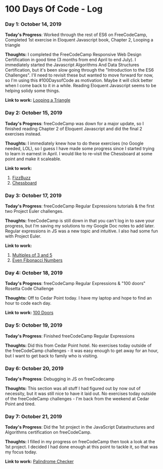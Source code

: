 # 100 Days Of Code - Log

### Day 1: October 14, 2019 

**Today's Progress**: Worked through the rest of ES6 on FreeCodeCamp, Completed 1st exercise in Eloquent Javascript book, Chapter 2, Looping a triangle

**Thoughts:** I completed the FreeCodeCamp Responsive Web Design Certification in good time (3 months from end April to end July). I immediately started the Javascript Algorithms And Data Structures Certification, but it's been slow going through the "Introduction to the ES6 Challenges". I'll need to revisit these but wanted to move forward for now, so I'm using this #100DaysofCode as motivation. Maybe it will click better when I come back to it in a while. Reading Eloquent Javascript seems to be helping solidy some things.

**Link to work:** 
[Looping a Triangle](https://github.com/amygurski/EloquentJavascriptExercises/blob/master/Ch2-ProgramStructure/Ch2-LoopingaTriangle/test.js)

### Day 2: October 15, 2019 

**Today's Progress**: freeCodeCamp was down for a major update, so I finished reading Chapter 2 of Eloquent Javascript and did the final 2 exercises instead.

**Thoughts:** I immediately knew how to do these exercises (no Google needed, LOL), so I guess I have made some progress since I started trying to learn in earnest in April. I would like to re-visit the Chessboard at some point and make it scaleable.

**Link to work:** 
1. [FizzBuzz](https://github.com/amygurski/EloquentJavascriptExercises/blob/master/Ch2-FizzBuzz/fizzbuzz.js)
2. [Chessboard](https://github.com/amygurski/EloquentJavascriptExercises/blob/master/Ch3-Chessboard/chessboard.js)

### Day 3: October 17, 2019 

**Today's Progress**: freeCodeCamp Regular Expressions tutorials & the first two Project Euler challenges.

**Thoughts:** freeCodeCamp is still down in that you can't log in to save your progress, but I'm saving my solutions to my Google Doc notes to add later. Regular expressions in JS was a new topic and intuitive. I also had some fun with Project Euler.

**Link to work:** 
1. [Multiples of 3 and 5](https://github.com/amygurski/ProjectEuler/blob/master/problem-1-multiples-of-3-and-5.js)
2. [Even Fibonacci Numbers](https://github.com/amygurski/ProjectEuler/blob/master/problem-2-even-fibonacci-numbers.js)

### Day 4: October 18, 2019 

**Today's Progress**: freeCodeCamp Regular Expressions  & "100 doors" Rosetta Code Challenge

**Thoughts:** Off to Cedar Point today. I have my laptop and hope to find an hour to code each day. 

**Link to work:** 
[100 Doors](https://github.com/amygurski/RosettaCode/blob/master/rosetta-code-100-doors.js)

### Day 5: October 19, 2019 

**Today's Progress**: Finished freeCodeCamp Regular Expressions 

**Thoughts:** Did this from Cedar Point hotel. No exercises today outside of the freeCodeCamp challenges - it was easy enough to get away for an hour, but I want to get back to family who is visiting.

### Day 6: October 20, 2019 

**Today's Progress**: Debugging in JS on freeCodecamp 

**Thoughts:** This section was all stuff I had figured out by now out of necessity, but it was still nice to have it laid out. No exercises today outside of the freeCodeCamp challenges - I'm back from the weekend at Cedar Point and tired.  

### Day 7: October 21, 2019 

**Today's Progress**: Did the 1st project in the JavaScript Datastructures and Algorithms certification on freeCodeCamp.

**Thoughts:** I filled in my progress on freeCodeCamp then took a look at the 1st project. I decided I had done enough at this point to tackle it, so that was my focus today.

**Link to work:** 
[Palindrome Checker](https://github.com/amygurski/fCC-JS-Projects/blob/master/palindrome-checker.js)
